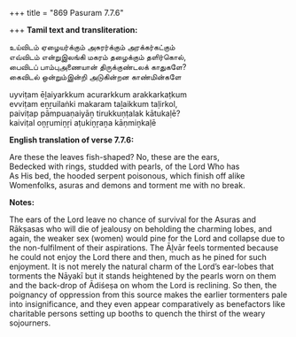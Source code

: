 +++
title = "869 Pasuram 7.7.6"

+++
**Tamil text and transliteration:**

உய்விடம் ஏழையர்க்கும் அசுரர்க்கும் அரக்கர்கட்கும்  
எவ்விடம் என்றுஇலங்கி மகரம் தழைக்கும் தளிர்கொல்,  
பைவிடப் பாம்புஅணையான் திருக்குண்டலக் காதுகளே?  
கைவிடல் ஒன்றும்இன்றி அடுகின்றன காண்மின்களே

uyviṭam ēḻaiyarkkum acurarkkum arakkarkaṭkum  
evviṭam eṉṟuilaṅki makaram taḻaikkum taḷirkol,  
paiviṭap pāmpuaṇaiyāṉ tirukkuṇṭalak kātukaḷē?  
kaiviṭal oṉṟumiṉṟi aṭukiṉṟaṉa kāṇmiṉkaḷē

**English translation of verse 7.7.6:**

Are these the leaves fish-shaped? No, these are the ears,  
Bedecked with rings, studded with pearls, of the Lord Who has  
As His bed, the hooded serpent poisonous, which finish off alike  
Womenfolks, asuras and demons and torment me with no break.

**Notes:**

The ears of the Lord leave no chance of survival for the Asuras and Rākṣasas who will die of jealousy on beholding the charming lobes, and again, the weaker sex (women) would pine for the Lord and collapse due to the non-fulfilment of their aspirations. The Āḻvār feels tormented because he could not enjoy the Lord there and then, much as he pined for such enjoyment. It is not merely the natural charm of the Lord’s ear-lobes that torments the Nāyakī but it stands heightened by the pearls worn on them and the back-drop of Ādiśeṣa on whom the Lord is reclining. So then, the poignancy of oppression from this source makes the earlier tormenters pale into insignificance, and they even appear comparatively as benefactors like charitable persons setting up booths to quench the thirst of the weary sojourners.


